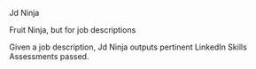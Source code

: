 Jd Ninja

Fruit Ninja, but for job descriptions

Given a job description, Jd Ninja outputs pertinent LinkedIn Skills Assessments passed.
